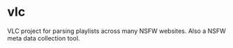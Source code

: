 # vlc
VLC project for parsing playlists across many NSFW websites.  Also a NSFW meta data collection tool.  
